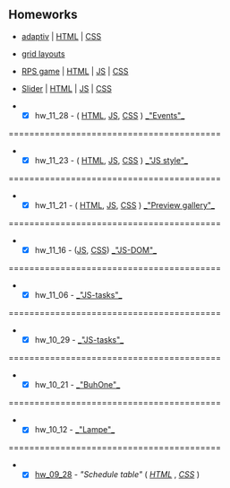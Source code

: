 ## Homeworks

- [adaptiv](https://sl101.github.io/TEL-RAN_FE/homeworks/12.14.2022/) | [HTML](https://github.com/sl101/TEL-RAN_FE/blob/main/homeworks/12.14.2022/index.html) | [ CSS](https://github.com/sl101/TEL-RAN_FE/blob/main/homeworks/12.14.2022/style/style.css)

- [grid layouts](https://sl101.github.io/TEL-RAN_FE/homeworks/12.09.2022)

- [RPS game](https://sl101.github.io/TEL-RAN_FE/homeworks/12.06.2022/) | [HTML](https://github.com/sl101/TEL-RAN_FE/blob/main/homeworks/12.06.2022/index.html) | [ JS](https://github.com/sl101/TEL-RAN_FE/blob/main/homeworks/12.06.2022/script/script.js) | [ CSS](https://github.com/sl101/TEL-RAN_FE/blob/main/homeworks/12.06.2022/style/style.css)

- [Slider](https://sl101.github.io/TEL-RAN_FE/homeworks/hw_12_01/) | [HTML](https://github.com/sl101/TEL-RAN_FE/blob/main/homeworks/hw_12_01/index.html) | [JS](https://github.com/sl101/TEL-RAN_FE/blob/main/homeworks/hw_12_01/script/script.js) | [ CSS](https://github.com/sl101/TEL-RAN_FE/blob/main/homeworks/hw_12_01/style/style.css)

- - [x] hw_11_28 - ( [HTML](https://github.com/sl101/TEL-RAN_FE/blob/main/homeworks/hw_11_28/index.html), [ JS](https://github.com/sl101/TEL-RAN_FE/blob/main/homeworks/hw_11_28/script/script.js), [ CSS](https://github.com/sl101/TEL-RAN_FE/blob/main/homeworks/hw_11_28/style/style.css) ) [ \_"Events"\_](https://sl101.github.io/TEL-RAN_FE/homeworks/hw_11_28/)

=========================================

- - [x] hw_11_23 - ( [HTML](https://github.com/sl101/TEL-RAN_FE/blob/main/homeworks/hw_11_23/index.html), [ JS](https://github.com/sl101/TEL-RAN_FE/blob/main/homeworks/hw_11_23/script/script.js), [ CSS](https://github.com/sl101/TEL-RAN_FE/blob/main/homeworks/hw_11_23/style/style.css) ) [ \_"JS style"\_](https://sl101.github.io/TEL-RAN_FE/homeworks/hw_11_23/)

=========================================

- - [x] hw_11_21 - ( [HTML](https://github.com/sl101/TEL-RAN_FE/blob/main/homeworks/hw_11_21/index.html), [ JS](https://github.com/sl101/TEL-RAN_FE/blob/main/homeworks/hw_11_21/script/script.js), [ CSS](https://github.com/sl101/TEL-RAN_FE/blob/main/homeworks/hw_11_21/style/style.css) ) [ \_"Preview gallery"\_](https://sl101.github.io/TEL-RAN_FE/homeworks/hw_11_21/)

=========================================

- - [x] hw_11_16 - ([JS](https://github.com/sl101/TEL-RAN_FE/blob/main/homeworks/hw_11_16/script/script.js), [CSS](https://github.com/sl101/TEL-RAN_FE/blob/main/homeworks/hw_11_16/style/style.css)) [\_"JS-DOM"\_](https://sl101.github.io/TEL-RAN_FE/homeworks/hw_11_16/)

=========================================

- - [x] hw_11_06 - [\_"JS-tasks"\_](https://sl101.github.io/TEL-RAN_FE/homeworks/hw_11_06/script.js)

=========================================

- - [x] hw_10_29 - [\_"JS-tasks"\_](https://sl101.github.io/TEL-RAN_FE/homeworks/hw_10_29/script.js)

=========================================

- - [x] hw_10_21 - [\_"BuhOne"\_](https://sl101.github.io/TEL-RAN_FE/homeworks/hw_10_21)

=========================================

- - [x] hw_10_12 - [\_"Lampe"\_](https://sl101.github.io/TEL-RAN_FE/homeworks/hw_10_12)

=========================================

- - [x] [hw_09_28](https://sl101.github.io/TEL-RAN_FE/homeworks/hw_09_28) - _"Schedule table"_ ( _[HTML](https://github.com/sl101/TEL-RAN_FE/blob/main/homeworks/hw_09_28/index.html)_ , _[CSS](https://github.com/sl101/TEL-RAN_FE/blob/main/homeworks/hw_09_28/style/style.css)_ )
